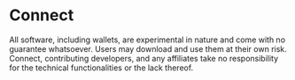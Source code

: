 # Connect
All software, including wallets, are experimental in nature and come with no guarantee whatsoever. Users may download and use them at their own risk. Connect, contributing developers, and any affiliates take no responsibility for the technical functionalities or the lack thereof.

